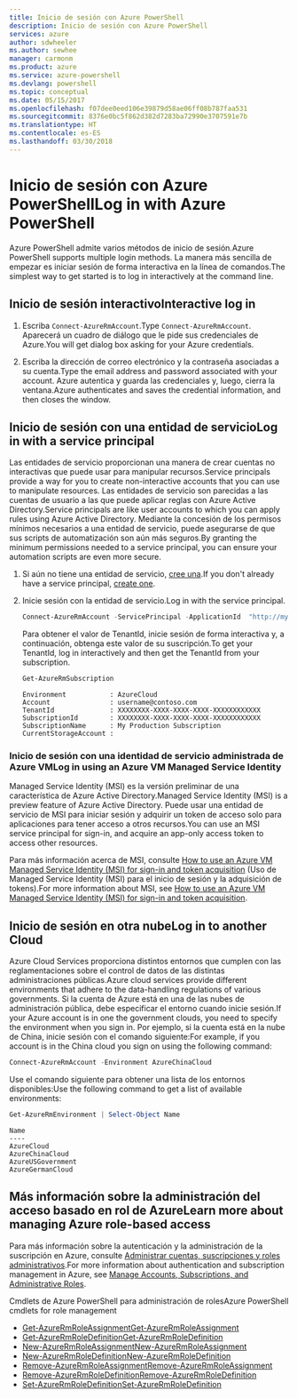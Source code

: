 ```yaml
---
title: Inicio de sesión con Azure PowerShell
description: Inicio de sesión con Azure PowerShell
services: azure
author: sdwheeler
ms.author: sewhee
manager: carmonm
ms.product: azure
ms.service: azure-powershell
ms.devlang: powershell
ms.topic: conceptual
ms.date: 05/15/2017
ms.openlocfilehash: f07dee0eed106e39879d58ae06ff08b787faa531
ms.sourcegitcommit: 8376e0bc5f862d382d7283ba72990e3707591e7b
ms.translationtype: HT
ms.contentlocale: es-ES
ms.lasthandoff: 03/30/2018
---
```

# <a name="log-in-with-azure-powershell"></a><span data-ttu-id="96580-103">Inicio de sesión con Azure PowerShell</span><span class="sxs-lookup"><span data-stu-id="96580-103">Log in with Azure PowerShell</span></span>

<span data-ttu-id="96580-104">Azure PowerShell admite varios métodos de inicio de sesión.</span><span class="sxs-lookup"><span data-stu-id="96580-104">Azure PowerShell supports multiple login methods.</span></span> <span data-ttu-id="96580-105">La manera más sencilla de empezar es iniciar sesión de forma interactiva en la línea de comandos.</span><span class="sxs-lookup"><span data-stu-id="96580-105">The simplest way to get started is to log in interactively at the command line.</span></span>

## <a name="interactive-log-in"></a><span data-ttu-id="96580-106">Inicio de sesión interactivo</span><span class="sxs-lookup"><span data-stu-id="96580-106">Interactive log in</span></span>

1. <span data-ttu-id="96580-107">Escriba `Connect-AzureRmAccount`.</span><span class="sxs-lookup"><span data-stu-id="96580-107">Type `Connect-AzureRmAccount`.</span></span> <span data-ttu-id="96580-108">Aparecerá un cuadro de diálogo que le pide sus credenciales de Azure.</span><span class="sxs-lookup"><span data-stu-id="96580-108">You will get dialog box asking for your Azure credentials.</span></span>

2. <span data-ttu-id="96580-109">Escriba la dirección de correo electrónico y la contraseña asociadas a su cuenta.</span><span class="sxs-lookup"><span data-stu-id="96580-109">Type the email address and password associated with your account.</span></span> <span data-ttu-id="96580-110">Azure autentica y guarda las credenciales y, luego, cierra la ventana.</span><span class="sxs-lookup"><span data-stu-id="96580-110">Azure authenticates and saves the credential information, and then closes the window.</span></span>

## <a name="log-in-with-a-service-principal"></a><span data-ttu-id="96580-111">Inicio de sesión con una entidad de servicio</span><span class="sxs-lookup"><span data-stu-id="96580-111">Log in with a service principal</span></span>

<span data-ttu-id="96580-112">Las entidades de servicio proporcionan una manera de crear cuentas no interactivas que puede usar para manipular recursos.</span><span class="sxs-lookup"><span data-stu-id="96580-112">Service principals provide a way for you to create non-interactive accounts that you can use to manipulate resources.</span></span> <span data-ttu-id="96580-113">Las entidades de servicio son parecidas a las cuentas de usuario a las que puede aplicar reglas con Azure Active Directory.</span><span class="sxs-lookup"><span data-stu-id="96580-113">Service principals are like user accounts to which you can apply rules using Azure Active Directory.</span></span> <span data-ttu-id="96580-114">Mediante la concesión de los permisos mínimos necesarios a una entidad de servicio, puede asegurarse de que sus scripts de automatización son aún más seguros.</span><span class="sxs-lookup"><span data-stu-id="96580-114">By granting the minimum permissions needed to a service principal, you can ensure your automation scripts are even more secure.</span></span>

1. <span data-ttu-id="96580-115">Si aún no tiene una entidad de servicio, [cree una](create-azure-service-principal-azureps.md).</span><span class="sxs-lookup"><span data-stu-id="96580-115">If you don't already have a service principal, [create one](create-azure-service-principal-azureps.md).</span></span>

2. <span data-ttu-id="96580-116">Inicie sesión con la entidad de servicio.</span><span class="sxs-lookup"><span data-stu-id="96580-116">Log in with the service principal.</span></span>

    ```powershell
    Connect-AzureRmAccount -ServicePrincipal -ApplicationId  "http://my-app" -Credential $pscredential -TenantId $tenantid
    ```

    <span data-ttu-id="96580-117">Para obtener el valor de TenantId, inicie sesión de forma interactiva y, a continuación, obtenga este valor de su suscripción.</span><span class="sxs-lookup"><span data-stu-id="96580-117">To get your TenantId, log in interactively and then get the TenantId from your subscription.</span></span>

    ```powershell
    Get-AzureRmSubscription
    ```

    ```
    Environment           : AzureCloud
    Account               : username@contoso.com
    TenantId              : XXXXXXXX-XXXX-XXXX-XXXX-XXXXXXXXXXXX
    SubscriptionId        : XXXXXXXX-XXXX-XXXX-XXXX-XXXXXXXXXXXX
    SubscriptionName      : My Production Subscription
    CurrentStorageAccount :
    ```

### <a name="log-in-using-an-azure-vm-managed-service-identity"></a><span data-ttu-id="96580-118">Inicio de sesión con una identidad de servicio administrada de Azure VM</span><span class="sxs-lookup"><span data-stu-id="96580-118">Log in using an Azure VM Managed Service Identity</span></span>

<span data-ttu-id="96580-119">Managed Service Identity (MSI) es la versión preliminar de una característica de Azure Active Directory.</span><span class="sxs-lookup"><span data-stu-id="96580-119">Managed Service Identity (MSI) is a preview feature of Azure Active Directory.</span></span> <span data-ttu-id="96580-120">Puede usar una entidad de servicio de MSI para iniciar sesión y adquirir un token de acceso solo para aplicaciones para tener acceso a otros recursos.</span><span class="sxs-lookup"><span data-stu-id="96580-120">You can use an MSI service principal for sign-in, and acquire an app-only access token to access other resources.</span></span>

<span data-ttu-id="96580-121">Para más información acerca de MSI, consulte [How to use an Azure VM Managed Service Identity (MSI) for sign-in and token acquisition](/azure/active-directory/msi-how-to-get-access-token-using-msi) (Uso de Managed Service Identity (MSI) para el inicio de sesión y la adquisición de tokens).</span><span class="sxs-lookup"><span data-stu-id="96580-121">For more information about MSI, see [How to use an Azure VM Managed Service Identity (MSI) for sign-in and token acquisition](/azure/active-directory/msi-how-to-get-access-token-using-msi).</span></span>

## <a name="log-in-to-another-cloud"></a><span data-ttu-id="96580-122">Inicio de sesión en otra nube</span><span class="sxs-lookup"><span data-stu-id="96580-122">Log in to another Cloud</span></span>

<span data-ttu-id="96580-123">Azure Cloud Services proporciona distintos entornos que cumplen con las reglamentaciones sobre el control de datos de las distintas administraciones públicas.</span><span class="sxs-lookup"><span data-stu-id="96580-123">Azure cloud services provide different environments that adhere to the data-handling regulations of various governments.</span></span> <span data-ttu-id="96580-124">Si la cuenta de Azure está en una de las nubes de administración pública, debe especificar el entorno cuando inicie sesión.</span><span class="sxs-lookup"><span data-stu-id="96580-124">If your Azure account is in one the government clouds, you need to specify the environment when you sign in.</span></span> <span data-ttu-id="96580-125">Por ejemplo, si la cuenta está en la nube de China, inicie sesión con el comando siguiente:</span><span class="sxs-lookup"><span data-stu-id="96580-125">For example, if you account is in the China cloud you sign on using the following command:</span></span>

```powershell
Connect-AzureRmAccount -Environment AzureChinaCloud
```

<span data-ttu-id="96580-126">Use el comando siguiente para obtener una lista de los entornos disponibles:</span><span class="sxs-lookup"><span data-stu-id="96580-126">Use the following command to get a list of available environments:</span></span>

```powershell
Get-AzureRmEnvironment | Select-Object Name
```

```
Name
----
AzureCloud
AzureChinaCloud
AzureUSGovernment
AzureGermanCloud
```

## <a name="learn-more-about-managing-azure-role-based-access"></a><span data-ttu-id="96580-127">Más información sobre la administración del acceso basado en rol de Azure</span><span class="sxs-lookup"><span data-stu-id="96580-127">Learn more about managing Azure role-based access</span></span>

<span data-ttu-id="96580-128">Para más información sobre la autenticación y la administración de la suscripción en Azure, consulte [Administrar cuentas, suscripciones y roles administrativos](/azure/active-directory/role-based-access-control-configure).</span><span class="sxs-lookup"><span data-stu-id="96580-128">For more information about authentication and subscription management in Azure, see [Manage Accounts, Subscriptions, and Administrative Roles](/azure/active-directory/role-based-access-control-configure).</span></span>

<span data-ttu-id="96580-129">Cmdlets de Azure PowerShell para administración de roles</span><span class="sxs-lookup"><span data-stu-id="96580-129">Azure PowerShell cmdlets for role management</span></span>

* [<span data-ttu-id="96580-130">Get-AzureRmRoleAssignment</span><span class="sxs-lookup"><span data-stu-id="96580-130">Get-AzureRmRoleAssignment</span></span>](/powershell/module/AzureRM.Resources/Get-AzureRmRoleAssignment)
* [<span data-ttu-id="96580-131">Get-AzureRmRoleDefinition</span><span class="sxs-lookup"><span data-stu-id="96580-131">Get-AzureRmRoleDefinition</span></span>](/powershell/module/AzureRM.Resources/Get-AzureRmRoleDefinition)
* [<span data-ttu-id="96580-132">New-AzureRmRoleAssignment</span><span class="sxs-lookup"><span data-stu-id="96580-132">New-AzureRmRoleAssignment</span></span>](/powershell/module/AzureRM.Resources/New-AzureRmRoleAssignment)
* [<span data-ttu-id="96580-133">New-AzureRmRoleDefinition</span><span class="sxs-lookup"><span data-stu-id="96580-133">New-AzureRmRoleDefinition</span></span>](/powershell/module/AzureRM.Resources/New-AzureRmRoleDefinition)
* [<span data-ttu-id="96580-134">Remove-AzureRmRoleAssignment</span><span class="sxs-lookup"><span data-stu-id="96580-134">Remove-AzureRmRoleAssignment</span></span>](/powershell/module/AzureRM.Resources/Remove-AzureRmRoleAssignment)
* [<span data-ttu-id="96580-135">Remove-AzureRmRoleDefinition</span><span class="sxs-lookup"><span data-stu-id="96580-135">Remove-AzureRmRoleDefinition</span></span>](/powershell/module/AzureRM.Resources/Remove-AzureRmRoleDefinition)
* [<span data-ttu-id="96580-136">Set-AzureRmRoleDefinition</span><span class="sxs-lookup"><span data-stu-id="96580-136">Set-AzureRmRoleDefinition</span></span>](/powershell/moduel/AzureRM.Resources/Set-AzureRmRoleDefinition)
